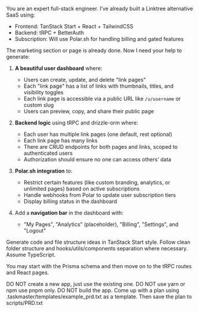 You are an expert full-stack engineer. I’ve already built a Linktree alternative SaaS using:

- Frontend: TanStack Start + React + TailwindCSS
- Backend: tRPC + BetterAuth
- Subscription: Will use Polar.sh for handling billing and gated features

The marketing section or page is already done. Now I need your help to generate:

1. **A beautiful user dashboard** where:

   - Users can create, update, and delete "link pages"
   - Each "link page" has a list of links with thumbnails, titles, and visibility toggles
   - Each link page is accessible via a public URL like `/u/username` or custom slug
   - Users can preview, copy, and share their public page

2. **Backend logic** using tRPC and drizzle-orm where:

   - Each user has multiple link pages (one default, rest optional)
   - Each link page has many links
   - There are CRUD endpoints for both pages and links, scoped to authenticated users
   - Authorization should ensure no one can access others’ data

3. **Polar.sh integration** to:

   - Restrict certain features (like custom branding, analytics, or unlimited pages) based on active subscriptions
   - Handle webhooks from Polar to update user subscription tiers
   - Display billing status in the dashboard

4. Add a **navigation bar** in the dashboard with:

   - "My Pages", "Analytics" (placeholder), "Billing", "Settings", and "Logout"

Generate code and file structure ideas in TanStack Start style. Follow clean folder structure and hooks/utils/components separation where necessary. Assume TypeScript.

You may start with the Prisma schema and then move on to the tRPC routes and React pages.

DO NOT create a new app, just use the existing one.
DO NOT use yarn or npm use pnpm only.
DO NOT build the app. Come up with a plan using .taskmaster/templates/example_prd.txt as a template.
Then save the plan to scripts/PRD.txt
